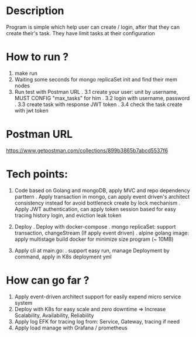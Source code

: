 # Description
Program is simple which help user can create / login, after that they can create their's task. They have limit tasks at their configuration

# How to run ?
  1. make run
  2. Waiting some seconds for mongo replicaSet init and find their mem nodes
  3. Run test with Postman URL
    . 3.1 create your user: unit by username, MUST CONFIG "max_tasks" for him
    . 3.2 login with username, password
    . 3.3 create task with response JWT token
    . 3.4 check the task create with jwt token


# Postman URL
https://www.getpostman.com/collections/899b3865b7abcd5537f6

# Tech points:
1. Code based on Golang and mongoDB, apply MVC and repo dependency parttern
  . Apply transaction in mongo, can apply event driven's architect consistency instead for avoid bottleneck create by lock mechanism
  . Apply JWT authentication, can apply token session based for easy tracing history login, and eviction leak token

2. Deploy
  . Deploy with docker-compose
    . mongo replicaSet: support transaction, changeStream (If apply event driven)
    . alpine golang image: apply multistage build docker for minimize size program (~ 10MB)

3. Apply cli at main.go:
  . support easy run, manage Deployment by command, apply in K8s deployment yml

# How can go far ?
1. Apply event-driven architect support for easily expend micro service system 
2. Deploy with K8s for easy scale and zero downtime => Increase Scalability, Availability, Reliability
3. Apply log EFK for tracing log from: Service, Gateway, tracing if need
4. Apply load manage with Grafana / prometheus
